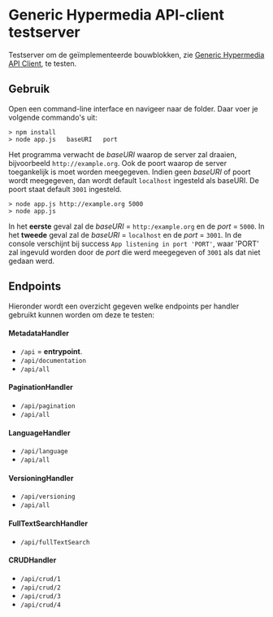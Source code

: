 # Generic Hypermedia API-client testserver

Testserver om de geïmplementeerde bouwblokken, zie [Generic Hypermedia API Client](https://github.com/ddvlanck/generic-hypermedia-api-client), te testen.

## Gebruik

Open een command-line interface en navigeer naar de folder. Daar voer je volgende commando's uit:

```
> npm install
> node app.js   baseURI   port
```

Het programma verwacht de _baseURI_ waarop de server zal draaien, bijvoorbeeld `http://example.org`. Ook de poort waarop de server toegankelijk is moet worden meegegeven. Indien geen _baseURI_ of poort wordt meegegeven, dan wordt default `localhost` ingesteld als baseURI. De poort staat default `3001` ingesteld.

```
> node app.js http://example.org 5000
> node app.js 
```

In het **eerste** geval zal de _baseURI_ = `http:/example.org` en de _port_ = `5000`. In het **tweede** geval zal de _baseURI_ = `localhost` en de _port_ = `3001`. In de console verschijnt bij success `App listening in port 'PORT'`, waar 'PORT' zal ingevuld worden door de _port_ die werd meegegeven of `3001` als dat niet gedaan werd.

## Endpoints

Hieronder wordt een overzicht gegeven welke endpoints per handler gebruikt kunnen worden om deze te testen:

#### MetadataHandler
* `/api` = **entrypoint**.
* `/api/documentation`
* `/api/all`

#### PaginationHandler
* `/api/pagination` 
* `/api/all`

#### LanguageHandler
* `/api/language`
* `/api/all`

#### VersioningHandler
* `/api/versioning`
* `/api/all`

#### FullTextSearchHandler
* `/api/fullTextSearch`

#### CRUDHandler
* `/api/crud/1`
* `/api/crud/2`
* `/api/crud/3`
* `/api/crud/4`

